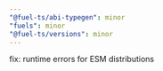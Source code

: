 ```yaml
---
"@fuel-ts/abi-typegen": minor
"fuels": minor
"@fuel-ts/versions": minor
---
```


fix: runtime errors for ESM distributions